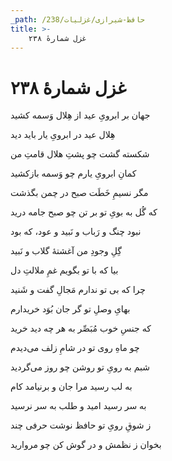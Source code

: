 ```yaml
---
_path: /حافظ-شیرازی/غزلیات/238
title: >-
    غزل شمارهٔ ۲۳۸
---
```

# غزل شمارهٔ ۲۳۸

<div class="b" id="bn1"><div class="m1"><p>جهان بر ابرویِ عید از هِلال وَسمه کشید</p></div>
<div class="m2"><p>هِلال عید در ابرویِ یار باید دید</p></div></div>
<div class="b" id="bn2"><div class="m1"><p>شکسته گشت چو پشتِ هلال قامتِ من</p></div>
<div class="m2"><p>کمانِ ابرویِ یارم چو وَسمه بازکشید</p></div></div>
<div class="b" id="bn3"><div class="m1"><p>مگر نسیمِ خَطَت صبح در چمن بگذشت</p></div>
<div class="m2"><p>که گُل به بویِ تو بر تن چو صبح جامه درید</p></div></div>
<div class="b" id="bn4"><div class="m1"><p>نبود چنگ و رَباب و نَبید و عود، که بود</p></div>
<div class="m2"><p>گِلِ وجودِ من آغشتهٔ گلاب و نَبید</p></div></div>
<div class="b" id="bn5"><div class="m1"><p>بیا که با تو بگویم غمِ ملالتِ دل</p></div>
<div class="m2"><p>چرا که بی تو ندارم مَجالِ گفت و شَنید</p></div></div>
<div class="b" id="bn6"><div class="m1"><p>بهایِ وصلِ تو گر جان بُوَد خریدارم</p></div>
<div class="m2"><p>که جنسِ خوب مُبَصِّر به هر چه دید خرید</p></div></div>
<div class="b" id="bn7"><div class="m1"><p>چو ماهِ روی تو در شامِ زلف می‌دیدم</p></div>
<div class="m2"><p>شبم به رویِ تو روشن چو روز می‌گردید</p></div></div>
<div class="b" id="bn8"><div class="m1"><p>به لب رسید مرا جان و برنیامد کام</p></div>
<div class="m2"><p>به سر رسید امید و طلب به سر نرسید</p></div></div>
<div class="b" id="bn9"><div class="m1"><p>ز شوقِ رویِ تو حافظ نوشت حرفی چند</p></div>
<div class="m2"><p>بخوان ز نظمش و در گوش کن چو مروارید</p></div></div>
